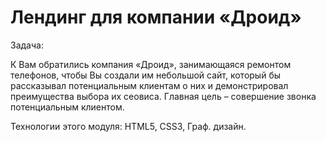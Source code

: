 # Лендинг для компании «Дроид»

Задача:

К Вам обратились компания «Дроид», занимающаяся ремонтом телефонов, чтобы Вы создали им небольшой сайт, который бы рассказывал потенциальным клиентам о них и демонстрировал преимущества выбора их сеовиса. Главная цель – совершение звонка потенциальным клиентом.

Технологии этого модуля: HTML5, CSS3, Граф. дизайн.
